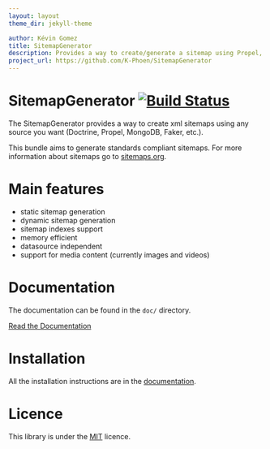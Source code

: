 ```yaml
---
layout: layout
theme_dir: jekyll-theme

author: Kévin Gomez
title: SitemapGenerator
description: Provides a way to create/generate a sitemap using Propel, Doctrine, etc.
project_url: https://github.com/K-Phoen/SitemapGenerator
---
```


SitemapGenerator [![Build Status](https://travis-ci.org/K-Phoen/SitemapGenerator.png?branch=master)](https://travis-ci.org/K-Phoen/SitemapGenerator)
================

The SitemapGenerator provides a way to create xml sitemaps using any source
you want (Doctrine, Propel, MongoDB, Faker, etc.).

This bundle aims to generate standards compliant sitemaps. For more information
about sitemaps go to [sitemaps.org](http://www.sitemaps.org/).


Main features
=============

  * static sitemap generation
  * dynamic sitemap generation
  * sitemap indexes support
  * memory efficient
  * datasource independent
  * support for media content (currently images and videos)

Documentation
=============

The documentation can be found in the `doc/` directory.

[Read the Documentation](https://github.com/K-Phoen/SitemapGenerator/blob/master/doc/index.md)

Installation
============

All the installation instructions are in the [documentation](https://github.com/K-Phoen/SitemapGenerator/blob/master/doc/installation.md).

Licence
=======

This library is under the [MIT](https://github.com/K-Phoen/SitemapGenerator/blob/master/LICENCE) licence.
